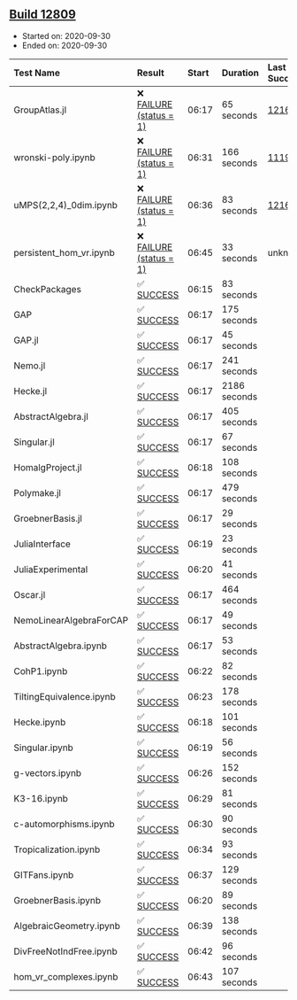 ## [Build 12809](https://oscarci.mathematik.uni-kl.de/job/oscar/12809/)

* Started on: 2020-09-30
* Ended on: 2020-09-30

| Test Name    | Result | Start | Duration | Last Success | First Failure |
|:-------------|:-------|:------|:---------|:-------------|:--------------|
| GroupAtlas.jl | ❌ [FAILURE (status = 1)](https://oscarci.mathematik.uni-kl.de/job/oscar/12809/artifact/logs/build-12809/GroupAtlas.jl.log) | 06:17 | 65 seconds | [12167](https://oscarci.mathematik.uni-kl.de/job/oscar/12167/) | [12168](https://oscarci.mathematik.uni-kl.de/job/oscar/12168/) |
| wronski-poly.ipynb | ❌ [FAILURE (status = 1)](https://oscarci.mathematik.uni-kl.de/job/oscar/12809/artifact/logs/build-12809/wronski-poly.ipynb.log) | 06:31 | 166 seconds | [11192](https://oscarci.mathematik.uni-kl.de/job/oscar/11192/) | [11193](https://oscarci.mathematik.uni-kl.de/job/oscar/11193/) |
| uMPS(2,2,4)_0dim.ipynb | ❌ [FAILURE (status = 1)](https://oscarci.mathematik.uni-kl.de/job/oscar/12809/artifact/logs/build-12809/uMPS-2-2-4-_0dim.ipynb.log) | 06:36 | 83 seconds | [12167](https://oscarci.mathematik.uni-kl.de/job/oscar/12167/) | [12168](https://oscarci.mathematik.uni-kl.de/job/oscar/12168/) |
| persistent_hom_vr.ipynb | ❌ [FAILURE (status = 1)](https://oscarci.mathematik.uni-kl.de/job/oscar/12809/artifact/logs/build-12809/persistent_hom_vr.ipynb.log) | 06:45 | 33 seconds | unknown | unknown |
| CheckPackages | ✅ [SUCCESS](https://oscarci.mathematik.uni-kl.de/job/oscar/12809/artifact/logs/build-12809/CheckPackages.log) | 06:15 | 83 seconds |  |  |
| GAP | ✅ [SUCCESS](https://oscarci.mathematik.uni-kl.de/job/oscar/12809/artifact/logs/build-12809/GAP.log) | 06:17 | 175 seconds |  |  |
| GAP.jl | ✅ [SUCCESS](https://oscarci.mathematik.uni-kl.de/job/oscar/12809/artifact/logs/build-12809/GAP.jl.log) | 06:17 | 45 seconds |  |  |
| Nemo.jl | ✅ [SUCCESS](https://oscarci.mathematik.uni-kl.de/job/oscar/12809/artifact/logs/build-12809/Nemo.jl.log) | 06:17 | 241 seconds |  |  |
| Hecke.jl | ✅ [SUCCESS](https://oscarci.mathematik.uni-kl.de/job/oscar/12809/artifact/logs/build-12809/Hecke.jl.log) | 06:17 | 2186 seconds |  |  |
| AbstractAlgebra.jl | ✅ [SUCCESS](https://oscarci.mathematik.uni-kl.de/job/oscar/12809/artifact/logs/build-12809/AbstractAlgebra.jl.log) | 06:17 | 405 seconds |  |  |
| Singular.jl | ✅ [SUCCESS](https://oscarci.mathematik.uni-kl.de/job/oscar/12809/artifact/logs/build-12809/Singular.jl.log) | 06:17 | 67 seconds |  |  |
| HomalgProject.jl | ✅ [SUCCESS](https://oscarci.mathematik.uni-kl.de/job/oscar/12809/artifact/logs/build-12809/HomalgProject.jl.log) | 06:18 | 108 seconds |  |  |
| Polymake.jl | ✅ [SUCCESS](https://oscarci.mathematik.uni-kl.de/job/oscar/12809/artifact/logs/build-12809/Polymake.jl.log) | 06:17 | 479 seconds |  |  |
| GroebnerBasis.jl | ✅ [SUCCESS](https://oscarci.mathematik.uni-kl.de/job/oscar/12809/artifact/logs/build-12809/GroebnerBasis.jl.log) | 06:17 | 29 seconds |  |  |
| JuliaInterface | ✅ [SUCCESS](https://oscarci.mathematik.uni-kl.de/job/oscar/12809/artifact/logs/build-12809/JuliaInterface.log) | 06:19 | 23 seconds |  |  |
| JuliaExperimental | ✅ [SUCCESS](https://oscarci.mathematik.uni-kl.de/job/oscar/12809/artifact/logs/build-12809/JuliaExperimental.log) | 06:20 | 41 seconds |  |  |
| Oscar.jl | ✅ [SUCCESS](https://oscarci.mathematik.uni-kl.de/job/oscar/12809/artifact/logs/build-12809/Oscar.jl.log) | 06:17 | 464 seconds |  |  |
| NemoLinearAlgebraForCAP | ✅ [SUCCESS](https://oscarci.mathematik.uni-kl.de/job/oscar/12809/artifact/logs/build-12809/NemoLinearAlgebraForCAP.log) | 06:17 | 49 seconds |  |  |
| AbstractAlgebra.ipynb | ✅ [SUCCESS](https://oscarci.mathematik.uni-kl.de/job/oscar/12809/artifact/logs/build-12809/AbstractAlgebra.ipynb.log) | 06:17 | 53 seconds |  |  |
| CohP1.ipynb | ✅ [SUCCESS](https://oscarci.mathematik.uni-kl.de/job/oscar/12809/artifact/logs/build-12809/CohP1.ipynb.log) | 06:22 | 82 seconds |  |  |
| TiltingEquivalence.ipynb | ✅ [SUCCESS](https://oscarci.mathematik.uni-kl.de/job/oscar/12809/artifact/logs/build-12809/TiltingEquivalence.ipynb.log) | 06:23 | 178 seconds |  |  |
| Hecke.ipynb | ✅ [SUCCESS](https://oscarci.mathematik.uni-kl.de/job/oscar/12809/artifact/logs/build-12809/Hecke.ipynb.log) | 06:18 | 101 seconds |  |  |
| Singular.ipynb | ✅ [SUCCESS](https://oscarci.mathematik.uni-kl.de/job/oscar/12809/artifact/logs/build-12809/Singular.ipynb.log) | 06:19 | 56 seconds |  |  |
| g-vectors.ipynb | ✅ [SUCCESS](https://oscarci.mathematik.uni-kl.de/job/oscar/12809/artifact/logs/build-12809/g-vectors.ipynb.log) | 06:26 | 152 seconds |  |  |
| K3-16.ipynb | ✅ [SUCCESS](https://oscarci.mathematik.uni-kl.de/job/oscar/12809/artifact/logs/build-12809/K3-16.ipynb.log) | 06:29 | 81 seconds |  |  |
| c-automorphisms.ipynb | ✅ [SUCCESS](https://oscarci.mathematik.uni-kl.de/job/oscar/12809/artifact/logs/build-12809/c-automorphisms.ipynb.log) | 06:30 | 90 seconds |  |  |
| Tropicalization.ipynb | ✅ [SUCCESS](https://oscarci.mathematik.uni-kl.de/job/oscar/12809/artifact/logs/build-12809/Tropicalization.ipynb.log) | 06:34 | 93 seconds |  |  |
| GITFans.ipynb | ✅ [SUCCESS](https://oscarci.mathematik.uni-kl.de/job/oscar/12809/artifact/logs/build-12809/GITFans.ipynb.log) | 06:37 | 129 seconds |  |  |
| GroebnerBasis.ipynb | ✅ [SUCCESS](https://oscarci.mathematik.uni-kl.de/job/oscar/12809/artifact/logs/build-12809/GroebnerBasis.ipynb.log) | 06:20 | 89 seconds |  |  |
| AlgebraicGeometry.ipynb | ✅ [SUCCESS](https://oscarci.mathematik.uni-kl.de/job/oscar/12809/artifact/logs/build-12809/AlgebraicGeometry.ipynb.log) | 06:39 | 138 seconds |  |  |
| DivFreeNotIndFree.ipynb | ✅ [SUCCESS](https://oscarci.mathematik.uni-kl.de/job/oscar/12809/artifact/logs/build-12809/DivFreeNotIndFree.ipynb.log) | 06:42 | 96 seconds |  |  |
| hom_vr_complexes.ipynb | ✅ [SUCCESS](https://oscarci.mathematik.uni-kl.de/job/oscar/12809/artifact/logs/build-12809/hom_vr_complexes.ipynb.log) | 06:43 | 107 seconds |  |  |
